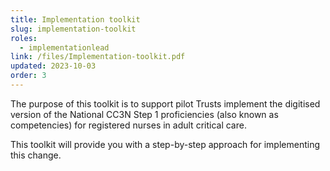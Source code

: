 ```yaml
---
title: Implementation toolkit
slug: implementation-toolkit
roles:
  - implementationlead
link: /files/Implementation-toolkit.pdf
updated: 2023-10-03
order: 3
---
```

The purpose of this toolkit is to support pilot Trusts implement the digitised version of the National CC3N Step 1 proficiencies (also known as competencies) for registered nurses in adult critical care. 

This toolkit will provide you with a step-by-step approach for implementing this change.​